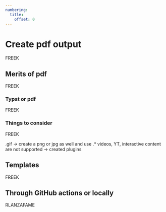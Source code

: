 ```yaml
---
numbering:
  title:
    offset: 0
---
```

# Create pdf output
FREEK

## Merits of pdf
FREEK

### Typst or pdf
FREEK

### Things to consider
FREEK

.gif -> create a png or jpg as well and use .*
videos, YT, interactive content are not supported -> created plugins


## Templates
FREEK


## Through GitHub actions or locally
RLANZAFAME


